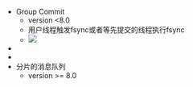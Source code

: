- Group Commit
	- version <8.0
	- 用户线程触发fsync或者等先提交的线程执行fsync
	- ![](https://dbaplus.cn/uploadfile/2019/0121/20190121104629132.jpg)
-
-
- 分片的消息队列
	- version >= 8.0